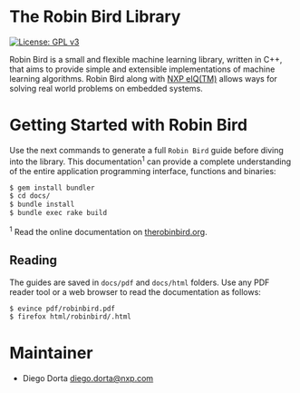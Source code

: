 # The Robin Bird Library

[![License: GPL v3](https://img.shields.io/badge/License-GPLv3-blue.svg)](https://www.gnu.org/licenses/gpl-3.0)

Robin Bird is a small and flexible machine learning library, written in C++, that
aims to provide simple and extensible implementations of machine learning algorithms.
Robin Bird along with
[NXP eIQ(TM)](https://www.nxp.com/docs/en/nxp/user-guides/UM11226.pdf)
allows ways for solving real world problems on embedded systems.

# Getting Started with Robin Bird

Use the next commands to generate a full `Robin Bird` guide before diving into
the library. This documentation<sup>1</sup> can provide a complete understanding
of the entire application programming interface, functions and binaries:
```bash
$ gem install bundler
$ cd docs/
$ bundle install
$ bundle exec rake build
```

<sup>1</sup> Read the online documentation on [therobinbird.org](https://diegohdorta.github.io/robin-bird/).

## Reading

The guides are saved in `docs/pdf` and `docs/html` folders. Use any PDF reader
tool or a web browser to read the documentation as follows:

```bash
$ evince pdf/robinbird.pdf
$ firefox html/robinbird/.html
```

# Maintainer

* Diego Dorta <diego.dorta@nxp.com>
